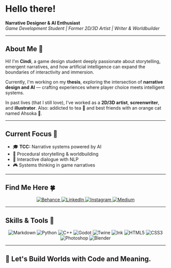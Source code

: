 # Hello there! 

**Narrative Designer & AI Enthusiast**  
_Game Development Student | Former 2D/3D Artist | Writer & Worldbuilder_

---

## About Me 💚

Hi! I'm **Cindi**, a game design student deeply passionate about storytelling, emergent narratives, and how artificial intelligence can expand the boundaries of interactivity and immersion.  

Currently, I'm working on my **thesis**, exploring the intersection of **narrative design and AI** — crafting experiences where player choice meets intelligent systems.

In past lives (that I still love), I’ve worked as a **2D/3D artist**, **screenwriter**, and **illustrator**. Also: addicted to tea 🍵 and best friends with an orange cat named Ahsoka 🧡.

---

## Current Focus 🌱

- 🎓 **TCC:** Narrative systems powered by AI  
- 🧩 Procedural storytelling & worldbuilding  
- 🤖 Interactive dialogue with NLP  
- 🎮 Systems thinking in game narratives

---

## Find Me Here 🍀

<p align="center">
  <a href="https://www.behance.net/cindisaicosque">
    <img src="https://img.shields.io/badge/Behance-8AA6A3?style=for-the-badge&logo=behance&logoColor=black" alt="Behance">
  </a>
  <a href="https://www.linkedin.com/in/cindi-saicosque-a85994202/">
    <img src="https://img.shields.io/badge/LinkedIn-8AA6A3?style=for-the-badge&logo=linkedin&logoColor=black" alt="LinkedIn">
  </a>
  <a href="https://www.instagram.com/cindisaicosque/">
    <img src="https://img.shields.io/badge/Instagram-8AA6A3?style=for-the-badge&logo=instagram&logoColor=black" alt="Instagram">
  </a>
  <a href="https://medium.com/@cindisaicosque">
    <img src="https://img.shields.io/badge/Medium-8AA6A3?style=for-the-badge&logo=medium&logoColor=black" alt="Medium">
  </a>
</p>

---

## Skills & Tools 🐍

<p align="center">
  <img src="https://img.shields.io/badge/Markdown-8AA6A3?style=for-the-badge&logo=markdown&logoColor=black" alt="Markdown">
  <img src="https://img.shields.io/badge/Python-8AA6A3?style=for-the-badge&logo=python&logoColor=black" alt="Python">
  <img src="https://img.shields.io/badge/C++-8AA6A3?style=for-the-badge&logo=c%2B%2B&logoColor=black" alt="C++">
  <img src="https://img.shields.io/badge/Godot-8AA6A3?style=for-the-badge&logo=godotengine&logoColor=black" alt="Godot">
  <img src="https://img.shields.io/badge/Twine-8AA6A3?style=for-the-badge&logoColor=black" alt="Twine">
  <img src="https://img.shields.io/badge/Ink by Inkle-8AA6A3?style=for-the-badge&logoColor=black" alt="Ink">
  <img src="https://img.shields.io/badge/HTML5-8AA6A3?style=for-the-badge&logo=html5&logoColor=black" alt="HTML5">
  <img src="https://img.shields.io/badge/CSS3-8AA6A3?style=for-the-badge&logo=css3&logoColor=black" alt="CSS3">
  <img src="https://img.shields.io/badge/Photoshop-8AA6A3?style=for-the-badge&logo=adobe-photoshop&logoColor=black" alt="Photoshop">
  <img src="https://img.shields.io/badge/Blender-8AA6A3?style=for-the-badge&logo=blender&logoColor=black" alt="Blender">
</p>

---

## 🚀 Let's Build Worlds with Code and Meaning.
